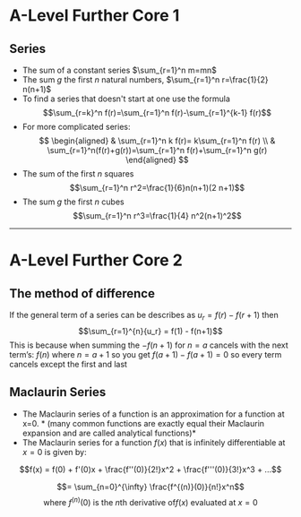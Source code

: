 # A-Level Further Core 1
## Series
- The sum of a constant series $\sum_{r=1}^n m=mn$
- The sum $g$ the first $n$ natural numbers, $\sum_{r=1}^n r=\frac{1}{2} n(n+1)$
- To find a series that doesn't start at one use the formula $$\sum_{r=k}^n f(r)=\sum_{r=1}^n f(r)-\sum_{r=1}^{k-1} f(r)$$
- For more complicated series:
$$
\begin{aligned}
& \sum_{r=1}^n k f(r)= k\sum_{r=1}^n f(r) \\
& \sum_{r=1}^n(f(r)+g(r))=\sum_{r=1}^n f(r)+\sum_{r=1}^n g(r)
\end{aligned}
$$
- The sum of the first $n$ squares $$\sum_{r=1}^n r^2=\frac{1}{6}n(n+1)(2 n+1)$$
- The sum $g$ the first $n$ cubes $$\sum_{r=1}^n r^3=\frac{1}{4} n^2(n+1)^2$$

***

# A-Level Further Core 2
## The method of difference

If the general term of a series can be describes as $u_r = f(r) - f(r+1)$ then $$\sum_{r=1}^{n}{u_r} = f(1) - f(n+1)$$
This is because when summing the $-f(n+1)$ for $n = a$ cancels with the next term’s: $f(n)$ where $n = a+1$ so you get $f(a+1) - f(a+1) = 0$ so every term cancels except the first and last

## Maclaurin Series

- The Maclaurin series of a function is an approximation for a function at x=0. * (many common functions are exactly equal their Maclaurin expansion and are called analytical functions)*
- The Maclaurin series for a function $f(x)$ that is infinitely differentiable at $x = 0$ is given by:

$$f(x) = f(0) + f'(0)x + \frac{f''(0)}{2!}x^2 + \frac{f'''(0)}{3!}x^3 + ...$$

$$= \sum_{n=0}^{\infty} \frac{f^{(n)}(0)}{n!}x^n$$$$\text{where } f^{(n)}(0) \text{ is the }n\text{th derivative of} f(x) \text{ evaluated at } x = 0$$


